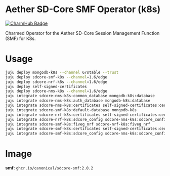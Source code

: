 # Aether SD-Core SMF Operator (k8s)
[![CharmHub Badge](https://charmhub.io/sdcore-smf-k8s/badge.svg)](https://charmhub.io/sdcore-smf-k8s)

Charmed Operator for the Aether SD-Core Session Management Function (SMF) for K8s.

# Usage

```bash
juju deploy mongodb-k8s --channel 6/stable --trust
juju deploy sdcore-smf-k8s --channel=1.6/edge
juju deploy sdcore-nrf-k8s --channel=1.6/edge
juju deploy self-signed-certificates
juju deploy sdcore-nms-k8s --channel=1.6/edge
juju integrate sdcore-nms-k8s:common_database mongodb-k8s:database
juju integrate sdcore-nms-k8s:auth_database mongodb-k8s:database
juju integrate sdcore-nms-k8s:certificates self-signed-certificates:certificates
juju integrate sdcore-smf-k8s:default-database mongodb-k8s
juju integrate sdcore-nrf-k8s:certificates self-signed-certificates:certificates
juju integrate sdcore-nrf-k8s:sdcore_config sdcore-nms-k8s:sdcore_config
juju integrate sdcore-smf-k8s:fiveg_nrf sdcore-nrf-k8s:fiveg_nrf
juju integrate sdcore-smf-k8s:certificates self-signed-certificates:certificates
juju integrate sdcore-smf-k8s:sdcore_config sdcore-nms-k8s:sdcore_config
```

# Image

**smf**: `ghcr.io/canonical/sdcore-smf:2.0.2`

